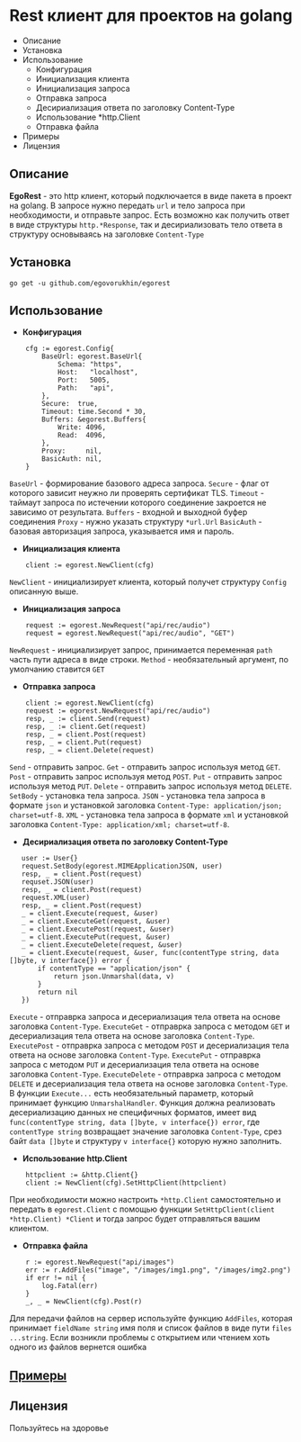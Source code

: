 # Rest клиент для проектов на golang
- Описание
- Установка
- Использование
    - Конфигурация
    - Инициализация клиента
    - Инициализация запроса
    - Отправка запроса
    - Десириализация ответа по заголовку Content-Type
    - Использование *http.Client
    - Отправка файла
- Примеры
- Лицензия

## Описание
__EgoRest__ - это http клиент, который подключается в виде пакета в проект на golang. В запросе нужно передать `url` и тело запроса при необходимости, и отправьте запрос. Есть возможно как получить ответ в виде структуры `http.*Response`, так и десириализовать тело ответа в структуру основываясь на заголовке `Content-Type`

## Установка
```
go get -u github.com/egovorukhin/egorest
```

## Использование
* **Конфигурация**
```golang
	cfg := egorest.Config{
		BaseUrl: egorest.BaseUrl{
			Schema: "https",
			Host:   "localhost",
			Port:   5005,
			Path:   "api",
		},
		Secure:  true,
		Timeout: time.Second * 30,
		Buffers: &egorest.Buffers{
			Write: 4096,
			Read:  4096,
		},
		Proxy:     nil,
		BasicAuth: nil,
	}
```
`BaseUrl` - формирование базового адреса запроса.
`Secure` - флаг от которого зависит неужно ли проверять сертификат TLS.
`Timeout` - таймаут запроса по истечении которого соединение закроется не зависимо от результата.
`Buffers` - входной и выходной буфер соединения
`Proxy` - нужно указать структуру `*url.Url`
`BasicAuth` - базовая авторизация запроса, указывается имя и пароль.
* **Инициализация клиента**
```golang
    client := egorest.NewClient(cfg)
```
`NewClient` - инициализирует клиента, который получет структуру `Config` описанную выше.
* **Инициализация запроса**
```golang
    request := egorest.NewRequest("api/rec/audio")
    request = egorest.NewRequest("api/rec/audio", "GET")
```
`NewRequest` - инициализирует запрос, принимается переменная `path `часть пути адреса в виде строки.
`Method` - необязательный аргумент, по умолчанию ставится `GET`
* **Отправка запроса**
```golang
    client := egorest.NewClient(cfg)
    request := egorest.NewRequest("api/rec/audio")
    resp, _ := client.Send(request)
    resp, _ := client.Get(request)
    resp, _ = client.Post(request)
    resp, _ = client.Put(request)
    resp, _ = client.Delete(request)
```
`Send` - отправить запрос.
`Get` - отправить запрос используя метод `GET`.
`Post` - отправить запрос используя метод `POST`.
`Put` - отправить запрос используя метод `PUT`.
`Delete` - отправить запрос используя метод `DELETE`.
`SetBody` - установка тела запроса.
`JSON` - установка тела запроса в формате `json` и установкой заголовка `Content-Type: application/json; charset=utf-8`.
`XML` - установка тела запроса в формате `xml` и установкой заголовка `Content-Type: application/xml; charset=utf-8`.

* **Десириализация ответа по заголовку Content-Type**
 ```golang
    user := User{}
	request.SetBody(egorest.MIMEApplicationJSON, user)
	resp, _ = client.Post(request)
	requset.JSON(user)
	resp, _ = client.Post(request)
	request.XML(user)
	resp, _ = client.Post(request)
	_ = client.Execute(request, &user)
	_ = client.ExecuteGet(request, &user)
	_ = client.ExecutePost(request, &user)
	_ = client.ExecutePut(request, &user)
	_ = client.ExecuteDelete(request, &user)
    _ = client.Execute(request, &user, func(contentType string, data []byte, v interface{}) error {
		if contentType == "application/json" {
			return json.Unmarshal(data, v)
		}
		return nil
	})
 ```
`Execute` - отправрка запроса и десериализация тела ответа на основе заголовка `Content-Type`.
`ExecuteGet` - отправрка запроса с методом `GET` и десериализация тела ответа на основе заголовка `Content-Type`.
`ExecutePost` - отправрка запроса с методом `POST` и десериализация тела ответа на основе заголовка `Content-Type`.
`ExecutePut` - отправрка запроса с методом `PUT` и десериализация тела ответа на основе заголовка `Content-Type`.
`ExecuteDelete` - отправрка запроса с методом `DELETE` и десериализация тела ответа на основе заголовка `Content-Type`.
В функции `Execute...` есть необязательный параметр, который принимает функцию `UnmarshalHandler`. Функция должна реализовать десериализацию данных не специфичных форматов, имеет вид `func(contentType string, data []byte, v interface{}) error`, где `contentType string` возвращает значение заголовка `Content-Type`, срез байт `data []byte` и структуру `v interface{}` которую нужно заполнить.
* **Использование http.Client**
```golang
    httpclient := &http.Client{}
    client := NewClient(cfg).SetHttpClient(httpclient)
```
При необходимости можно настроить `*http.Client` самостоятельно и передать в `egorest.Client` с помощью функции `SetHttpClient(client *http.Client) *Client` и тогда запрос будет отправляться вашим клиентом.
* **Отправка файла**
```golang
	r := egorest.NewRequest("api/images")
	err := r.AddFiles("image", "/images/img1.png", "/images/img2.png")
	if err != nil {
		log.Fatal(err)
	}
	_, _ = NewClient(cfg).Post(r)
```
Для передачи файлов на сервер используйте функцию `AddFiles`, которая принимает `fieldName string` имя поля и список файлов в виде пути `files ...string`. Если возникли проблемы с открытием или чтением хоть одного из файлов вернется ошибка

## [Примеры](https://github.com/egovorukhin/egorest/tree/master/examples)

## Лицензия
Пользуйтесь на здоровье
